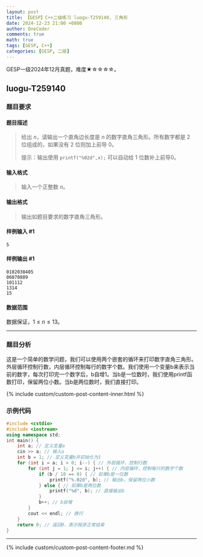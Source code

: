 ```yaml
---
layout: post
title: 【GESP】C++二级练习 luogu-T259140, 三角形
date: 2024-12-23 21:00 +0800
author: OneCoder
comments: true
math: true
tags: [GESP, C++]
categories: [GESP, 二级]
---
```

GESP一级2024年12月真题，难度★☆☆☆☆。

<!--more-->

## luogu-T259140

### 题目要求

#### 题目描述

>给出 $n$，请输出一个直角边长度是 $n$ 的数字直角三角形。所有数字都是 $2$ 位组成的，如果没有 $2$ 位则加上前导 $0$。
>
>提示：输出使用 `printf("%02d",x);` 可以自动给 1 位数补上前导0。

#### 输入格式

>输入一个正整数 $n$。

#### 输出格式

>输出如题目要求的数字直角三角形。

#### 样例输入 #1

```console
5
```

#### 样例输出 #1

```console
0102030405
06070809
101112
1314
15
```

#### 数据范围

数据保证，$1\le n\le13$。

---

### 题目分析

这是一个简单的数学问题，我们可以使用两个嵌套的循环来打印数字直角三角形。外层循环控制行数，内层循环控制每行的数字个数。我们使用一个变量b来表示当前的数字，每次打印完一个数字后，b自增1。当b是一位数时，我们使用printf函数打印，保留两位小数。当b是两位数时，我们直接打印。

{% include custom/custom-post-content-inner.html %}

### 示例代码

```cpp
#include <cstdio>
#include <iostream>
using namespace std;
int main() {
    int a; // 定义变量a
    cin >> a; // 输入a
    int b = 1; // 定义变量b并初始化为1
    for (int i = a; i > 0; i--) { // 外层循环，控制行数
        for (int j = 1; j <= i; j++) { // 内层循环，控制每行的数字个数
            if (b / 10 == 0) { // 如果b是一位数
                printf("%.02d", b); // 输出b，保留两位小数
            } else { // 如果b是两位数
                printf("%d", b); // 直接输出b
            }
            b++; // b自增
        }
        cout << endl; // 换行
    }
    return 0; // 返回0，表示程序正常结束
}
```

---

{% include custom/custom-post-content-footer.md %}
